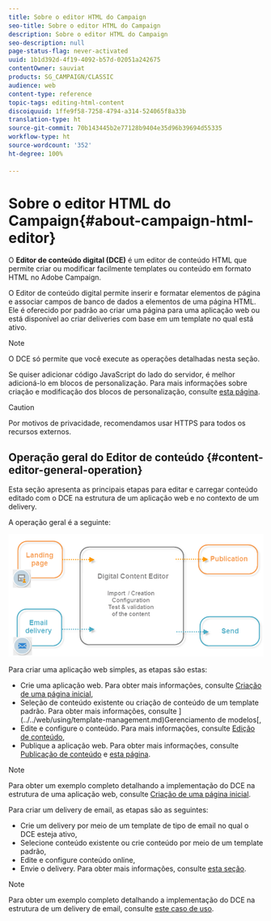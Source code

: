 ```yaml
---
title: Sobre o editor HTML do Campaign
seo-title: Sobre o editor HTML do Campaign
description: Sobre o editor HTML do Campaign
seo-description: null
page-status-flag: never-activated
uuid: 1b1d392d-4f19-4092-b57d-02051a242675
contentOwner: sauviat
products: SG_CAMPAIGN/CLASSIC
audience: web
content-type: reference
topic-tags: editing-html-content
discoiquuid: 1ffe9f58-7258-4794-a314-524065f8a33b
translation-type: ht
source-git-commit: 70b143445b2e77128b9404e35d96b39694d55335
workflow-type: ht
source-wordcount: '352'
ht-degree: 100%

---
```



# Sobre o editor HTML do Campaign{#about-campaign-html-editor}

O **Editor de conteúdo digital (DCE)** é um editor de conteúdo HTML que permite criar ou modificar facilmente templates ou conteúdo em formato HTML no Adobe Campaign.

O Editor de conteúdo digital permite inserir e formatar elementos de página e associar campos de banco de dados a elementos de uma página HTML. Ele é oferecido por padrão ao criar uma página para uma aplicação web ou está disponível ao criar deliveries com base em um template no qual está ativo.

>[!NOTE]
>
>O DCE só permite que você execute as operações detalhadas nesta seção.
>
>Se quiser adicionar código JavaScript do lado do servidor, é melhor adicioná-lo em blocos de personalização. Para mais informações sobre criação e modificação dos blocos de personalização, consulte [esta página](../../delivery/using/personalization-blocks.md).

>[!CAUTION]
>
>Por motivos de privacidade, recomendamos usar HTTPS para todos os recursos externos.

## Operação geral do Editor de conteúdo {#content-editor-general-operation}

Esta seção apresenta as principais etapas para editar e carregar conteúdo editado com o DCE na estrutura de um aplicação web e no contexto de um delivery.

A operação geral é a seguinte:

![](assets/dce_schema.png)

Para criar uma aplicação web simples, as etapas são estas:

* Crie uma aplicação web. Para obter mais informações, consulte [Criação de uma página inicial](../../web/using/creating-a-landing-page.md),
* Seleção de conteúdo existente ou criação de conteúdo de um template padrão. Para obter mais informações, consulte ](../../web/using/template-management.md)Gerenciamento de modelos[,
* Edite e configure o conteúdo. Para mais informações, consulte [Edição de conteúdo](../../web/using/editing-content.md),
* Publique a aplicação web. Para obter mais informações, consulte [Publicação de conteúdo](../../web/using/creating-a-landing-page.md#step-3---publishing-content) e [esta página](../../web/using/publishing-a-web-form.md#managing-web-forms-delivery-and-tracking).

>[!NOTE]
>
>Para obter um exemplo completo detalhando a implementação do DCE na estrutura de uma aplicação web, consulte [Criação de uma página inicial](../../web/using/creating-a-landing-page.md).

Para criar um delivery de email, as etapas são as seguintes:

* Crie um delivery por meio de um template de tipo de email no qual o DCE esteja ativo,
* Selecione conteúdo existente ou crie conteúdo por meio de um template padrão,
* Edite e configure conteúdo online,
* Envie o delivery. Para obter mais informações, consulte [esta seção](../../delivery/using/steps-about-delivery-creation-steps.md).

>[!NOTE]
>
>Para obter um exemplo completo detalhando a implementação do DCE na estrutura de um delivery de email, consulte [este caso de uso](../../web/using/use-case--creating-an-email-delivery.md).

